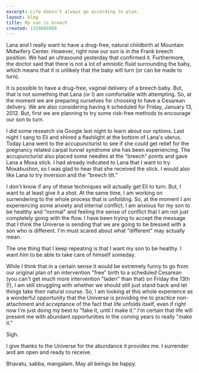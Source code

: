 ```yaml
---
excerpt: Life doesn't always go according to plan.
layout: blog
title: My son is breech
created: 1324666908
---
```

<p>Lana and I really want to have a drug-free, natural childbirth at Mountain Midwifery Center. However, right now our son is in the Frank breech position. We had an ultrasound yesterday that confirmed it. Furthermore, the doctor said that there is not a lot of amniotic fluid surrounding the baby, which means that it is unlikely that the baby will turn (or can be made to turn).</p><p>It is possible to have a drug-free, vaginal delivery of a breech baby. But, that is not something that Lana (or I) am comfortable with attempting. So, at the moment we are preparing ourselves for choosing to have a Cesarean delivery. We are also considering having it scheduled for Friday, January 13, 2012. But, first we are planning to try some risk-free methods to encourage our son to turn.</p><p>I did some research via Google last night to learn about our options. Last night I sang to Eli and shined a flashlight at the bottom of Lana's uterus. Today Lana went to the accupuncturist to see if she could get relief for the pregnancy related carpal tunnel syndrome she has been experiencing. The accupuncturist also placed some needles at the "breech" points and gave Lana a Moxa stick. I had already indicated to Lana that I want to try Moxabustion, so I was glad to hear that she received the stick. I would also like Lana to try inversion and the "breech tilt."</p><p>I don't know if any of these techniques will actually get Eli to turn. But, I want to at least give it a shot. At the same time, I am working on surrendering to the whole process that is unfolding. So, at the moment I am experiencing some anxiety and internal conflict; I am anxious for my son to be healthy and "normal" and feeling the sense of conflict that I am not just completely going with the flow. I have been trying to accept the message that I think the Universe is sending that we are going to be blessed with a son who is different. I'm must scared about what "different" may actually mean.</p><p>The one thing that I keep repeating is that I want my son to be healthy. I want him to be able to take care of himself someday.</p><p>While I think that in a certain sense it would be extremely funny to go from our original plan of an intervention "free" birth to a scheduled Cesarean (you can't get much more intervention "laden" than that) on Friday the 13th (!), I am still struggling with whether we should still just stand back and let things take their natural course. So, I am looking at this whole experience as a wonderful opportunity that the Universe is providing me to practice non-attachment and acceptance of the fact that life unfolds itself, even if right now I'm just doing my best to "fake it, until I make it." I'm certain that life will present me with abundant opportunities in the coming years to really "make it."</p><p>Sigh.</p><p>I give thanks to the Universe for the abundance it provides me. I surrender and am open and ready to receive.</p><p>Bhavatu, sabba, mangalam. May all beings be happy.</p>
